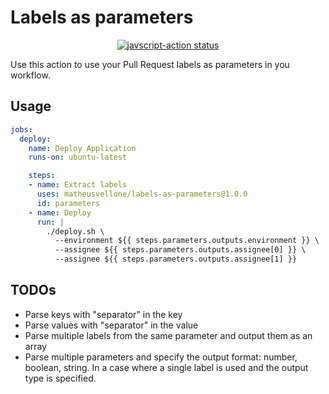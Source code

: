 # Labels as parameters

<p align="center">
  <a href="https://github.com/actions/javascript-action/actions"><img alt="javscript-action status" src="https://github.com/matheusvellone/labels-as-parameters/actions/workflows/check-dist.yml/badge.svg"></a>
</p>

Use this action to use your Pull Request labels as parameters in you workflow.

## Usage

```yml
jobs:
  deploy:
    name: Deploy Application
    runs-on: ubuntu-latest

    steps:
    - name: Extract labels
      uses: matheusvellone/labels-as-parameters@1.0.0
      id: parameters
    - name: Deploy
      run: |
        ./deploy.sh \
          --environment ${{ steps.parameters.outputs.environment }} \
          --assignee ${{ steps.parameters.outputs.assignee[0] }} \
          --assignee ${{ steps.parameters.outputs.assignee[1] }}
```

## TODOs
- Parse keys with "separator" in the key
- Parse values with "separator" in the value
- Parse multiple labels from the same parameter and output them as an array
- Parse multiple parameters and specify the output format: number, boolean, string. In a case where a single label is used and the output type is specified.
